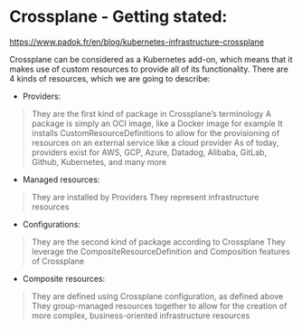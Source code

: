 # Crossplane - Getting stated:

https://www.padok.fr/en/blog/kubernetes-infrastructure-crossplane

Crossplane can be considered as a Kubernetes add-on, which means that it makes use of custom resources to provide all of its functionality. There are 4 kinds of resources, which we are going to describe:

- Providers:
> They are the first kind of package in Crossplane’s terminology
  A package is simply an OCI image, like a Docker image for example
  It installs CustomResourceDefinitions to allow for the provisioning of resources on an external service like a cloud provider
  As of today, providers exist for AWS, GCP, Azure, Datadog, Alibaba, GitLab, Github, Kubernetes, and many more
- Managed resources:
> They are installed by Providers
  They represent infrastructure resources
- Configurations:
> They are the second kind of package according to Crossplane
  They leverage the CompositeResourceDefinition and Composition features of Crossplane
- Composite resources:
> They are defined using Crossplane configuration, as defined above
  They group-managed resources together to allow for the creation of more complex, business-oriented infrastructure resources
